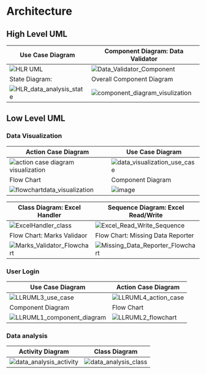 # Architecture

## High Level UML

| Use Case Diagram|Component Diagram: Data Validator|
|-----------------------------------------------------|-----------------------------------------------------|
|![HLR UML](https://user-images.githubusercontent.com/86740753/126203366-c110cbfc-b7a1-4897-a8c3-e486f3e923b5.jpg) | ![Data_Validator_Component](https://github.com/GENESIS2021Q1/AdvPythonMiniproject-team-1/blob/main/2_Architecture/Data_Validator_Component.jpg) |
| State Diagram:| Overall Component Diagram| 
|![HLR_data_analysis_state](https://user-images.githubusercontent.com/86760051/126363883-4c89922d-56ea-4fd5-aff0-6977cf4b9c00.JPG)|![component_diagram_visulization](https://user-images.githubusercontent.com/86735554/126217224-97739610-58af-4b4f-a167-3cb99ab79a27.png)|


## Low Level UML 
### Data Visualization 
| Action Case Diagram                                       | Use Case Diagram                                  |
|-----------------------------------------------------|-----------------------------------------------------|
| ![action case diagram visualization](https://user-images.githubusercontent.com/86735554/126167856-4710235b-6a74-4792-8894-74541ee992bc.png)| ![data_visualization_use_case](https://user-images.githubusercontent.com/86735554/126050362-26b18d5c-26c6-452e-a428-f69fb79bc6d1.png)|
| Flow Chart                                  | Component Diagram                                                |
| ![flowchartdata_visualization](https://user-images.githubusercontent.com/86735554/126217359-15ad97b5-6783-417e-825c-3ed30f8aac8d.png)|![image](https://user-images.githubusercontent.com/86735554/126208752-ec278e3a-9539-47da-8d8f-b71ae44d4270.png)|

| Class Diagram: Excel Handler | Sequence Diagram: Excel Read/Write |
|-----------------------------------------------------|-----------------------------------------------------|
| ![ExcelHandler_class](https://github.com/GENESIS2021Q1/AdvPythonMiniproject-team-1/blob/main/2_Architecture/ExcelHandler_class.jpg) | ![Excel_Read_Write_Sequence](https://github.com/GENESIS2021Q1/AdvPythonMiniproject-team-1/blob/main/2_Architecture/Excel_Read_Write_Sequence.jpg) |
| Flow Chart: Marks Validaor | Flow Chart: Missing Data Reporter |
| ![Marks_Validator_Flowchart](https://github.com/GENESIS2021Q1/AdvPythonMiniproject-team-1/blob/main/2_Architecture/Marks_Validator_Flowchart.jpg) | ![Missing_Data_Reporter_Flowchart](https://github.com/GENESIS2021Q1/AdvPythonMiniproject-team-1/blob/main/2_Architecture/Missing_Data_Reporter_Flowchart.jpg)

### User Login

| Use Case Diagram                                       | Action Case Diagram                                  |
|-----------------------------------------------------|-----------------------------------------------------|
|![LLRUML3_use_case](https://user-images.githubusercontent.com/86740753/126301907-948ea01c-6863-47f2-a5d5-f7b40d1f350e.jpg)|![LLRUML4_action_case](https://user-images.githubusercontent.com/86740753/126301962-3dbb0044-7050-48fb-9ac6-6d19c0de8e44.jpg)|
| Component Diagram                                | Flow Chart                                                |
| ![LLRUML1_component_diagram](https://user-images.githubusercontent.com/86740753/126302904-9246a268-2835-4bf3-a365-48f534159391.jpg) | ![LLRUML2_flowchart](https://user-images.githubusercontent.com/86740753/126302977-738edf64-cd0f-41ca-8dca-cee10cea7f52.jpg) |

### Data analysis

| Activity Diagram                                       | Class Diagram                                  |
|-----------------------------------------------------|-----------------------------------------------------|
|![data_analysis_activity](https://user-images.githubusercontent.com/86760051/126364226-0b3c9a1e-ce00-474f-8f29-fd9bff1d80fa.JPG)|![data_analysis_class](https://user-images.githubusercontent.com/86760051/126364263-94c25943-b8f7-43dd-9963-d0727867069c.JPG)|


